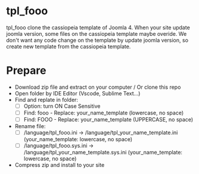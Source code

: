 # tpl_fooo
tpl_fooo clone the cassiopeia template of Joomla 4. When your site update joomla version, some files on the cassiopeia template maybe overide. We don't want any code change on the template by update joomla version, so create new template from the cassiopeia template.


# Prepare
- Download zip file and extract on your computer / Or clone this repo
- Open folder by IDE Editor (Vscode, Sublime Text...)
- Find and replate in folder:
    - [ ] Option: turn ON Case Sensitive
    - [ ] Find: fooo   - Replace: your_name_template (lowercase, no space)
    - [ ] Find: FOOO   - Replace: your_name_template (UPPERCASE, no space)
- Rename file:
    - [ ] /language/tpl_fooo.ini ->  /language/tpl_your_name_template.ini (your_name_template: lowercase, no space)
    - [ ] /language/tpl_fooo.sys.ini ->  /language/tpl_your_name_template.sys.ini (your_name_template: lowercase, no space)
- Compress zip and install to your site